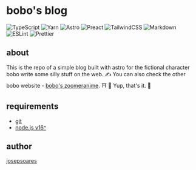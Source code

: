 # bobo's blog

![TypeScript](https://img.shields.io/badge/typescript-%23007ACC.svg?style=for-the-badge&logo=typescript&logoColor=white) ![Yarn](https://img.shields.io/badge/Yarn-2C8EBB.svg?style=for-the-badge&logo=Yarn&logoColor=white) ![Astro](https://img.shields.io/badge/Astro-FF5D01.svg?style=for-the-badge&logo=Astro&logoColor=white) ![Preact](https://img.shields.io/badge/Preact-673AB8.svg?style=for-the-badge&logo=Preact&logoColor=white) ![TailwindCSS](https://img.shields.io/badge/tailwindcss-%2338B2AC.svg?style=for-the-badge&logo=tailwind-css&logoColor=white) ![Markdown](https://img.shields.io/badge/markdown-%23000000.svg?style=for-the-badge&logo=markdown&logoColor=white) ![ESLint](https://img.shields.io/badge/ESLint-4B32C3.svg?style=for-the-badge&logo=ESLint&logoColor=white) ![Prettier](https://img.shields.io/badge/Prettier-F7B93E.svg?style=for-the-badge&logo=Prettier&logoColor=black)

## about

This is the repo of a simple blog built with astro for the fictional character bobo write some silly stuff on the web. ✍️
You can also check the other bobo website - [bobo's zoomeranime](). ⛩️ 🏯
Yup, that's it. 👋

## requirements

- [git](https://git-scm.com)
- [node.js v16^](https://nodejs.org/en/)

## author

[josepsoares](https://josepsoares.vercel.app/)
